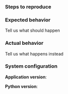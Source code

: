 ### Steps to reproduce

### Expected behavior
Tell us what should happen

### Actual behavior
Tell us what happens instead

### System configuration
**Application version**:

**Python version**: